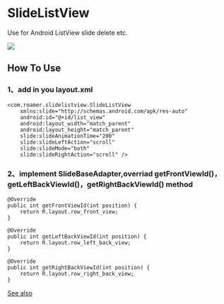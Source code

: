 # SlideListView
Use for Android ListView slide delete etc.

![](https://github.com/LonelyRoamer/SlideListView/blob/master/20150106071617515.gif)  

## How To Use

### 1、add in you layout.xml
    <com.roamer.slidelistview.SlideListView  
        xmlns:slide="http://schemas.android.com/apk/res-auto"  
        android:id="@+id/list_view"  
        android:layout_width="match_parent"  
        android:layout_height="match_parent"  
        slide:slideAnimationTime="200"  
        slide:slideLeftAction="scroll"  
        slide:slideMode="both"  
        slide:slideRightAction="scroll" />  

### 2、implement SlideBaseAdapter,overriad getFrontViewId()，getLeftBackViewId()，getRightBackViewId() method
    @Override  
    public int getFrontViewId(int position) {  
        return R.layout.row_front_view;  
    }  
      
    @Override  
    public int getLeftBackViewId(int position) {  
        return R.layout.row_left_back_view;  
    }  
      
    @Override  
    public int getRightBackViewId(int position) {  
        return R.layout.row_right_back_view;  
    }  

[See also](http://blog.csdn.net/lonelyroamer/article/details/42439875)
